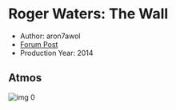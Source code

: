 # Roger Waters: The Wall

* Author: aron7awol
* [Forum Post](https://www.avsforum.com/threads/bass-eq-for-filtered-movies.2995212/post-56951180)
* Production Year: 2014

## Atmos

![img 0](https://i.imgur.com/QpvFBHd.jpg)

